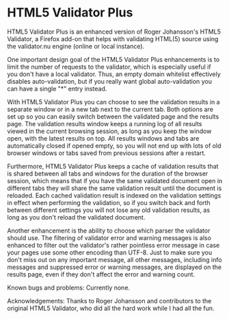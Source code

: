 # HTML5 Validator Plus

HTML5 Validator Plus is an enhanced version of Roger Johansson's HTML5 Validator, a Firefox add-on that helps with validating HTML(5) source using the validator.nu engine (online or local instance).

One important design goal of the HTML5 Validator Plus enhancements is to limit the number of requests to the validator, which is especially useful if you don't have a local validator. Thus, an empty domain whitelist effectively disables auto-validation, but if you really want global auto-validation you can have a single "*" entry instead.

With HTML5 Validator Plus you can choose to see the validation results in a separate window or in a new tab next to the current tab. Both options are set up so you can easily switch between the validated page and the results page. The validation results window keeps a running log of all results viewed in the current browsing session, as long as you keep the window open, with the latest results on top. All results windows and tabs are automatically closed if opened empty, so you will not end up with lots of old browser windows or tabs saved from previous sessions after a restart.

Furthermore, HTML5 Validator Plus keeps a cache of validation results that is shared between all tabs and windows for the duration of the browser session, which means that if you have the same validated document open in different tabs they will share the same validation result until the document is reloaded. Each cached validation result is indexed on the validation settings in effect when performing the validation, so if you switch back and forth between different settings you will not lose any old validation results, as long as you don't reload the validated document.

Another enhancement is the ability to choose which parser the validator should use. The filtering of validator error and warning messages is also enhanced to filter out the validator's rather pointless error message in case your pages use some other encoding than UTF-8. Just to make sure you don't miss out on any important message, all other messages, including info messages and suppressed error or warning messages, are displayed on the results page, even if they don't affect the error and warning count.

Known bugs and problems: Currently none.

Acknowledgements: Thanks to Roger Johansson and contributors to the original HTML5 Validator, who did all the hard work while I had all the fun.
